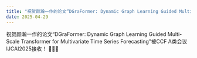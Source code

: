 ```yaml
---
title: "祝贺颜瀚一作的论文“DGraFormer: Dynamic Graph Learning Guided Multi-Scale Transformer for Multivariate Time Series Forecasting”被CCF A类会议IJCAI2025接收！"
date: 2025-04-29
---
```



<!--more-->

祝贺颜瀚一作的论文“DGraFormer: Dynamic Graph Learning Guided Multi-Scale Transformer for Multivariate Time Series Forecasting”被CCF A类会议IJCAI2025接收！ 🎉🎉🎉